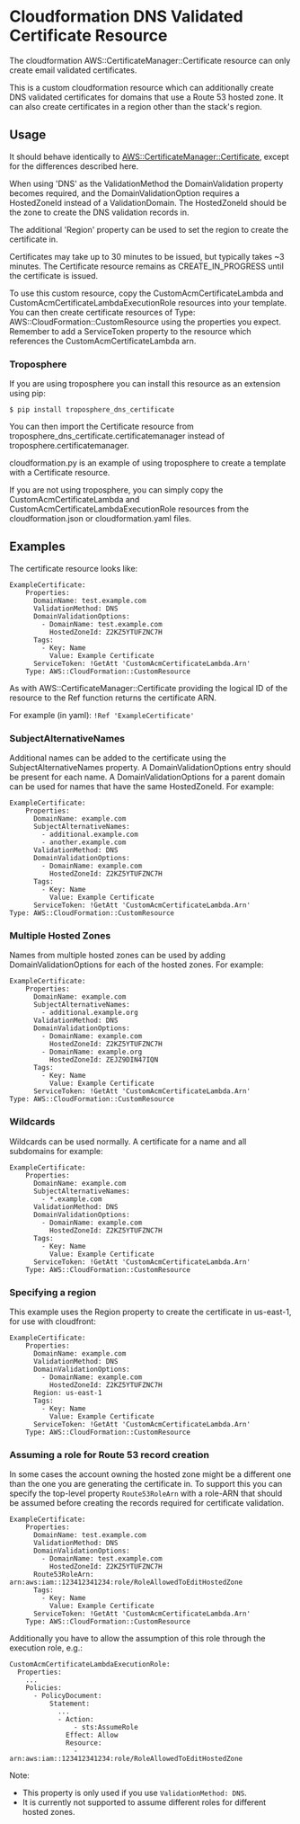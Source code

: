 # Cloudformation DNS Validated Certificate Resource

The cloudformation AWS::CertificateManager::Certificate resource can only create email validated certificates.

This is a custom cloudformation resource which can additionally create DNS validated certificates for domains that use
a Route 53 hosted zone. It can also create certificates in a region other than the stack's region.

## Usage

It should behave identically to [AWS::CertificateManager::Certificate](https://docs.aws.amazon.com/AWSCloudFormation/latest/UserGuide/aws-resource-certificatemanager-certificate.html), 
except for the differences described here.

When using 'DNS' as the ValidationMethod the DomainValidation property becomes required, and the DomainValidationOption
requires a HostedZoneId instead of a ValidationDomain. The HostedZoneId should be the zone to create the DNS validation 
records in.

The additional 'Region' property can be used to set the region to create the certificate in.

Certificates may take up to 30 minutes to be issued, but typically takes ~3 minutes. The Certificate resource remains as 
CREATE_IN_PROGRESS until the certificate is issued.

To use this custom resource, copy the CustomAcmCertificateLambda and CustomAcmCertificateLambdaExecutionRole resources
into your template. You can then create certificate resources of Type: AWS::CloudFormation::CustomResource using the
properties you expect. Remember to add a ServiceToken property to the resource which references the CustomAcmCertificateLambda arn.

### Troposphere

If you are using troposphere you can install this resource as an extension using pip:

    $ pip install troposphere_dns_certificate

You can then import the Certificate resource from troposphere_dns_certificate.certificatemanager instead of 
troposphere.certificatemanager. 

cloudformation.py is an example of using troposphere to create a template with a Certificate resource. 

If you are not using troposphere, you can simply copy the CustomAcmCertificateLambda and CustomAcmCertificateLambdaExecutionRole
resources from the cloudformation.json or cloudformation.yaml files.

## Examples

The certificate resource looks like:

    ExampleCertificate:
        Properties:
          DomainName: test.example.com        
          ValidationMethod: DNS
          DomainValidationOptions:
            - DomainName: test.example.com
              HostedZoneId: Z2KZ5YTUFZNC7H
          Tags:
            - Key: Name
              Value: Example Certificate
          ServiceToken: !GetAtt 'CustomAcmCertificateLambda.Arn'
        Type: AWS::CloudFormation::CustomResource

As with AWS::CertificateManager::Certificate providing the logical ID of the resource to the Ref function returns the certificate ARN.

For example (in yaml): `!Ref 'ExampleCertificate'`

### SubjectAlternativeNames

Additional names can be added to the certificate using the SubjectAlternativeNames property. A DomainValidationOptions entry should be 
present for each name. A DomainValidationOptions for a parent domain can be used for names that have the same HostedZoneId.
For example:

    ExampleCertificate:
        Properties:
          DomainName: example.com
          SubjectAlternativeNames:
            - additional.example.com
            - another.example.com    
          ValidationMethod: DNS
          DomainValidationOptions:
            - DomainName: example.com
              HostedZoneId: Z2KZ5YTUFZNC7H
          Tags:
            - Key: Name
              Value: Example Certificate
          ServiceToken: !GetAtt 'CustomAcmCertificateLambda.Arn'
    Type: AWS::CloudFormation::CustomResource

### Multiple Hosted Zones

Names from multiple hosted zones can be used by adding DomainValidationOptions for each of the hosted zones.
For example:

    ExampleCertificate:
        Properties:
          DomainName: example.com
          SubjectAlternativeNames:
            - additional.example.org
          ValidationMethod: DNS
          DomainValidationOptions:
            - DomainName: example.com
              HostedZoneId: Z2KZ5YTUFZNC7H
            - DomainName: example.org
              HostedZoneId: ZEJZ9DIN47IQN              
          Tags:
            - Key: Name
              Value: Example Certificate
          ServiceToken: !GetAtt 'CustomAcmCertificateLambda.Arn'
    Type: AWS::CloudFormation::CustomResource

### Wildcards

Wildcards can be used normally. A certificate for a name and all subdomains for example:

    ExampleCertificate:
        Properties:
          DomainName: example.com   
          SubjectAlternativeNames:
            - *.example.com               
          ValidationMethod: DNS
          DomainValidationOptions:
            - DomainName: example.com
              HostedZoneId: Z2KZ5YTUFZNC7H
          Tags:
            - Key: Name
              Value: Example Certificate
          ServiceToken: !GetAtt 'CustomAcmCertificateLambda.Arn'
        Type: AWS::CloudFormation::CustomResource

### Specifying a region

This example uses the Region property to create the certificate in us-east-1, for use with cloudfront:

    ExampleCertificate:
        Properties:
          DomainName: example.com          
          ValidationMethod: DNS
          DomainValidationOptions:
            - DomainName: example.com
              HostedZoneId: Z2KZ5YTUFZNC7H
          Region: us-east-1
          Tags:
            - Key: Name
              Value: Example Certificate
          ServiceToken: !GetAtt 'CustomAcmCertificateLambda.Arn'
        Type: AWS::CloudFormation::CustomResource

### Assuming a role for Route 53 record creation

In some cases the account owning the hosted zone might be a different one than the one you are generating the certificate in.
To support this you can specify the top-level property `Route53RoleArn` with a role-ARN that should be assumed before creating the records required for certificate validation.

    ExampleCertificate:
        Properties:
          DomainName: test.example.com
          ValidationMethod: DNS
          DomainValidationOptions:
            - DomainName: test.example.com
              HostedZoneId: Z2KZ5YTUFZNC7H
          Route53RoleArn: arn:aws:iam::123412341234:role/RoleAllowedToEditHostedZone
          Tags:
            - Key: Name
              Value: Example Certificate
          ServiceToken: !GetAtt 'CustomAcmCertificateLambda.Arn'
        Type: AWS::CloudFormation::CustomResource

Additionally you have to allow the assumption of this role through the execution role, e.g.:

    CustomAcmCertificateLambdaExecutionRole:
      Properties:
        ...
        Policies:
          - PolicyDocument:
              Statement:
                ...
                - Action:
                    - sts:AssumeRole
                  Effect: Allow
                  Resource:
                    - arn:aws:iam::123412341234:role/RoleAllowedToEditHostedZone

Note:

* This property is only used if you use `ValidationMethod: DNS`.
* It is currently not supported to assume different roles for different hosted zones.
